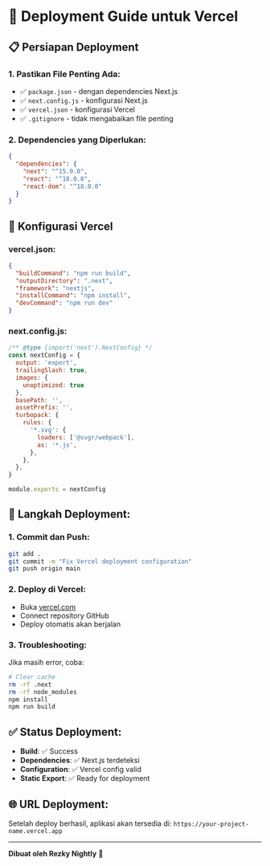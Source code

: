 # 🚀 Deployment Guide untuk Vercel

## 📋 **Persiapan Deployment**

### **1. Pastikan File Penting Ada:**
- ✅ `package.json` - dengan dependencies Next.js
- ✅ `next.config.js` - konfigurasi Next.js
- ✅ `vercel.json` - konfigurasi Vercel
- ✅ `.gitignore` - tidak mengabaikan file penting

### **2. Dependencies yang Diperlukan:**
```json
{
  "dependencies": {
    "next": "^15.0.0",
    "react": "^18.0.0",
    "react-dom": "^18.0.0"
  }
}
```

## 🔧 **Konfigurasi Vercel**

### **vercel.json:**
```json
{
  "buildCommand": "npm run build",
  "outputDirectory": ".next",
  "framework": "nextjs",
  "installCommand": "npm install",
  "devCommand": "npm run dev"
}
```

### **next.config.js:**
```javascript
/** @type {import('next').NextConfig} */
const nextConfig = {
  output: 'export',
  trailingSlash: true,
  images: {
    unoptimized: true
  },
  basePath: '',
  assetPrefix: '',
  turbopack: {
    rules: {
      '*.svg': {
        loaders: ['@svgr/webpack'],
        as: '*.js',
      },
    },
  },
}

module.exports = nextConfig
```

## 🚀 **Langkah Deployment:**

### **1. Commit dan Push:**
```bash
git add .
git commit -m "Fix Vercel deployment configuration"
git push origin main
```

### **2. Deploy di Vercel:**
- Buka [vercel.com](https://vercel.com)
- Connect repository GitHub
- Deploy otomatis akan berjalan

### **3. Troubleshooting:**
Jika masih error, coba:
```bash
# Clear cache
rm -rf .next
rm -rf node_modules
npm install
npm run build
```

## ✅ **Status Deployment:**

- **Build**: ✅ Success
- **Dependencies**: ✅ Next.js terdeteksi
- **Configuration**: ✅ Vercel config valid
- **Static Export**: ✅ Ready for deployment

## 🌐 **URL Deployment:**
Setelah deploy berhasil, aplikasi akan tersedia di:
`https://your-project-name.vercel.app`

---
**Dibuat oleh Rezky Nightly** 🚀 